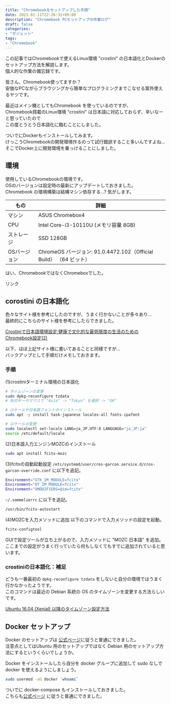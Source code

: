 ```yaml
---
title: "Chromebookをセットアップした手順"
date: 2023-02-11T22:26:31+09:00
description: "Chromebook PCセットアップの作業ログ"
draft: false
categories:
- "ガジェット"
tags:
- "Chromebook"
---
```


この記事ではChromebookで使えるLinux環境 "crostini" の日本語化とDockerのセットアップ方法を解説します。  
個人的な作業の備忘録です。  

皆さん、Chromebook使ってますか？  
安価なPCながらブラウジングから簡単なプログラミングまでこなせる案外使えるヤツです。  

最近はメイン機としてもChromebook を使っているのですが、  
Chromebook搭載のLinux環境 "crostini" は日本語に対応しておらず、辛いなーと思っていたので  
この度とうとう日本語化に臨むことにしました。  

ついでにDockerもインストールしてみます。  
けっこうChromebookの開発環境作るのって試行錯誤すること多いんですよね...  
そこでDocker上に開発環境を乗っけることにしました。  

## 環境

使用しているChromebookの環境です。  
OSのバージョンは設定時の最新にアップデートしておきました。  
Chromebook の環境構築は結構マシン依存する...? 気がします。  

| もの | 詳細 |
| ---- | ---- |
| マシン | ASUS Chromebox4 |
| CPU | Intel Core-i3-10110U (メモリ容量 8GB) |
| ストレージ | SSD 128GB |
| OSバージョン | ChromeOS バージョン: 91.0.4472.102（Official Build） （64 ビット） |

はい、ChromebookではなくChromeboxでした。  

<!-- START MoshimoAffiliateEasyLink -->
<script type="text/javascript">
(function(b,c,f,g,a,d,e){b.MoshimoAffiliateObject=a;
b[a]=b[a]||function(){arguments.currentScript=c.currentScript
||c.scripts[c.scripts.length-2];(b[a].q=b[a].q||[]).push(arguments)};
c.getElementById(a)||(d=c.createElement(f),d.src=g,
d.id=a,e=c.getElementsByTagName("body")[0],e.appendChild(d))})
(window,document,"script","//dn.msmstatic.com/site/cardlink/bundle.js?20220329","msmaflink");
msmaflink({"n":"ASUS｜エイスース デスクトップパソコン Chromebox 4 CHROMEBOX4-G3019UN [モニター無し \/intel Core i3 \/メモリ：8GB \/SSD：128GB \/2021年5月モデル]","b":"","t":"","d":"https:\/\/thumbnail.image.rakuten.co.jp","c_p":"\/@0_mall\/biccamera\/cabinet\/product\/6531","p":["\/00000009256946_a01.jpg","\/00000009256946_a02.jpg","\/00000009256946_a03.jpg"],"u":{"u":"https:\/\/item.rakuten.co.jp\/biccamera\/0192876974728\/","t":"rakuten","r_v":""},"v":"2.1","b_l":[{"id":1,"u_tx":"楽天市場で見る","u_bc":"#f76956","u_url":"https:\/\/item.rakuten.co.jp\/biccamera\/0192876974728\/","a_id":3829408,"p_id":54,"pl_id":27059,"pc_id":54,"s_n":"rakuten","u_so":1},{"id":2,"u_tx":"Yahoo!ショッピングで見る","u_bc":"#66a7ff","u_url":"https:\/\/shopping.yahoo.co.jp\/search?first=1\u0026p=ASUS%EF%BD%9C%E3%82%A8%E3%82%A4%E3%82%B9%E3%83%BC%E3%82%B9%20%E3%83%87%E3%82%B9%E3%82%AF%E3%83%88%E3%83%83%E3%83%97%E3%83%91%E3%82%BD%E3%82%B3%E3%83%B3%20Chromebox%204%20CHROMEBOX4-G3019UN%20%5B%E3%83%A2%E3%83%8B%E3%82%BF%E3%83%BC%E7%84%A1%E3%81%97%20%2Fintel%20Core%20i3%20%2F%E3%83%A1%E3%83%A2%E3%83%AA%EF%BC%9A8GB%20%2FSSD%EF%BC%9A128GB%20%2F2021%E5%B9%B45%E6%9C%88%E3%83%A2%E3%83%87%E3%83%AB%5D","a_id":3829423,"p_id":1225,"pl_id":27061,"pc_id":1925,"s_n":"yahoo","u_so":2}],"eid":"VlQOz","s":"s"});
</script>
<div id="msmaflink-VlQOz">リンク</div>
<!-- MoshimoAffiliateEasyLink END -->

## corostini の日本語化

色々なサイト様を参考にしたのですが、うまく行かないことが多々あり...  
最終的にこちらのサイト様を参考にしたらできました。  

[Crostiniで日本語環境設定:健康で文化的な最低限度の生活のためのChromebook設定(2)](https://scrapbox.io/hada/Crostini%E3%81%A7%E6%97%A5%E6%9C%AC%E8%AA%9E%E7%92%B0%E5%A2%83%E8%A8%AD%E5%AE%9A:%E5%81%A5%E5%BA%B7%E3%81%A7%E6%96%87%E5%8C%96%E7%9A%84%E3%81%AA%E6%9C%80%E4%BD%8E%E9%99%90%E5%BA%A6%E3%81%AE%E7%94%9F%E6%B4%BB%E3%81%AE%E3%81%9F%E3%82%81%E3%81%AEChromebook%E8%A8%AD%E5%AE%9A(2) "crostini_japanise")  

以下、ほぼ上記サイト様に書いてあることと同様ですが...  
バックアップとして手順だけメモしておきます。  

### 手順

(1)crostiniターミナル環境の日本語化

```bash
# タイムゾーンの変更
sudo dpkg-reconfigure tzdata
# 矢印キーやマウスで "Asia" -> "Tokyo" を選択 -> "OK"

# ロケールや日本語フォントのインストール
sudo apt -y install task-japanese locales-all fonts-ipafont

# ロケールの変更
sudo localectl set-locale LANG=ja_JP.UTF-8 LANGUAGE="ja_JP:ja"
source /etc/default/locale
```

(2)日本語入力エンジンMOZCのインストール

```bash
sudo apt install fcitx-mozc
```

(3)fcitxの自動起動設定
`/etc/systemd/user/cros-garcon.service.d/cros-garcon-override.conf` に以下を追記。  

```bash
Environment="GTK_IM_MODULE=fcitx"
Environment="QT_IM_MODULE=fcitx"
Environment="XMODIFIERS=@im=fcitx"
```

`~/.sommelierrc` に以下を追記。  

```bash
/usr/bin/fcitx-autostart
```

(4)MOZCを入力メソッドに追加
以下のコマンドで入力メソッドの設定を起動。  

```bash
fcitx-configtool
```

GUIで設定ツールが立ち上がるので、入力メソッドに "MOZC 日本語" を追加。  
ここまでの設定がうまく行っていたら何もしなくてもすでに追加されていると思います。  

### crostiniの日本語化：補足

どうも一番最初の `dpkg-reconfigure tzdata` をしないと自分の環境ではうまく行かなかったようです。  
このコマンドは最近の Debian 系統の OS のタイムゾーンを変更する方法らしいです。  

[Ubuntu 16.04 (Xenial) 以降のタイムゾーン設定方法](https://please-sleep.cou929.nu/xenial-localtime.html "debian_locale")  

## Docker セットアップ

Docker のセットアップは [公式ページ](https://docs.docker.com/engine/install/debian/ "docker_debian")に従うと普通にできました。  
注意点としてはUbuntu 用のセットアップではなく Debian 用のセットアップ方法にするというくらいでしょうか。  

Docker をインストールしたら自分を docker グループに追加して sudo なしで docker を使えるようにしましょう。  

```bash
sudo usermod -aG docker `whoami`
```

ついでに docker-compose もインストールしておきました。  
こちらも[公式ページ](https://docs.docker.com/compose/install/ "docker_compose") に従うと普通にできました。  

